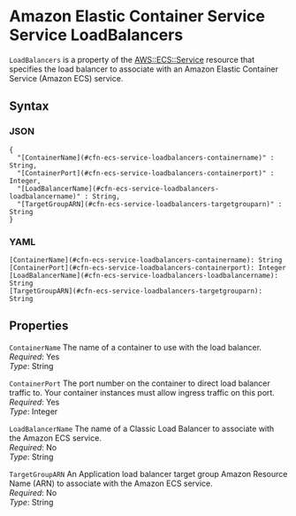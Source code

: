 # Amazon Elastic Container Service Service LoadBalancers<a name="aws-properties-ecs-service-loadbalancers"></a>

`LoadBalancers` is a property of the [AWS::ECS::Service](aws-resource-ecs-service.md) resource that specifies the load balancer to associate with an Amazon Elastic Container Service \(Amazon ECS\) service\.

## Syntax<a name="w3ab2c21c14d853b5"></a>

### JSON<a name="aws-properties-ecs-service-loadbalancers-syntax.json"></a>

```
{
  "[ContainerName](#cfn-ecs-service-loadbalancers-containername)" : String,
  "[ContainerPort](#cfn-ecs-service-loadbalancers-containerport)" : Integer,
  "[LoadBalancerName](#cfn-ecs-service-loadbalancers-loadbalancername)" : String,
  "[TargetGroupARN](#cfn-ecs-service-loadbalancers-targetgrouparn)" : String
}
```

### YAML<a name="aws-properties-ecs-service-loadbalancers-syntax.yaml"></a>

```
[ContainerName](#cfn-ecs-service-loadbalancers-containername): String
[ContainerPort](#cfn-ecs-service-loadbalancers-containerport): Integer
[LoadBalancerName](#cfn-ecs-service-loadbalancers-loadbalancername): String
[TargetGroupARN](#cfn-ecs-service-loadbalancers-targetgrouparn): String
```

## Properties<a name="w3ab2c21c14d853b7"></a>

`ContainerName`  <a name="cfn-ecs-service-loadbalancers-containername"></a>
The name of a container to use with the load balancer\.  
*Required*: Yes  
*Type*: String

`ContainerPort`  <a name="cfn-ecs-service-loadbalancers-containerport"></a>
The port number on the container to direct load balancer traffic to\. Your container instances must allow ingress traffic on this port\.  
*Required*: Yes  
*Type*: Integer

`LoadBalancerName`  <a name="cfn-ecs-service-loadbalancers-loadbalancername"></a>
The name of a Classic Load Balancer to associate with the Amazon ECS service\.  
*Required*: No  
*Type*: String

`TargetGroupARN`  <a name="cfn-ecs-service-loadbalancers-targetgrouparn"></a>
An Application load balancer target group Amazon Resource Name \(ARN\) to associate with the Amazon ECS service\.  
*Required*: No  
*Type*: String